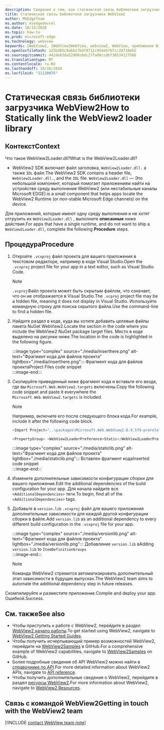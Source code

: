 ```yaml
---
description: Сведения о том, как статическая связь библиотеки загрузчика WebView2.
title: Статическая связь библиотеки загрузчика WebView2
author: MSEdgeTeam
ms.author: msedgedevrel
ms.date: 10/15/2020
ms.topic: how-to
ms.prod: microsoft-edge
ms.technology: webview
keywords: IWebView2, IWebView2WebView, webview2, WebView, приложения Win32, Win32, EDGE, ICoreWebView2, ICoreWebView2Host, элемент управления "веб-браузер", HTML Edge
ms.openlocfilehash: a25bd85c8a6b17bdf8712c954eb7b7cc28738eb2
ms.sourcegitcommit: 442de63da52d00c6dc27fa08ccdb736534127566
ms.translationtype: MT
ms.contentlocale: ru-RU
ms.lasthandoff: 10/16/2020
ms.locfileid: "11120075"
---
```

# <span data-ttu-id="fe1f4-104">Статическая связь библиотеки загрузчика WebView2</span><span class="sxs-lookup"><span data-stu-id="fe1f4-104">How to Statically link the WebView2 loader library</span></span>  

## <span data-ttu-id="fe1f4-105">Контекст</span><span class="sxs-lookup"><span data-stu-id="fe1f4-105">Context</span></span>  

<span data-ttu-id="fe1f4-106">Что такое WebView2Loader.dll?</span><span class="sxs-lookup"><span data-stu-id="fe1f4-106">What is the WebView2Loader.dll?</span></span>  

*   <span data-ttu-id="fe1f4-107">WebView2 SDK включает файл заголовка, `WebView2Loader.dll.` а также `IDL` файл.</span><span class="sxs-lookup"><span data-stu-id="fe1f4-107">The WebView2 SDK contains a header file, `WebView2Loader.dll.`, and the `IDL` file.</span></span> `WebView2Loader.dll` <span data-ttu-id="fe1f4-108">— Это небольшой компонент, который помогает приложениям найти на устройстве среду выполнения WebView2 (или нестабильные каналы Microsoft EDGE).</span><span class="sxs-lookup"><span data-stu-id="fe1f4-108">is a small component that helps apps locate the WebView2 Runtime (or non-stable Microsoft Edge channels) on the device.</span></span>  

<span data-ttu-id="fe1f4-109">Для приложений, которые имеют одну среду выполнения и не хотят отгрузить их `WebView2Loader.dll` , выполните **описанные** ниже действия.</span><span class="sxs-lookup"><span data-stu-id="fe1f4-109">For apps that have a single runtime, and do not want to ship a `WebView2Loader.dll`, complete the following **Procedure** steps.</span></span>  

## <span data-ttu-id="fe1f4-110">Процедура</span><span class="sxs-lookup"><span data-stu-id="fe1f4-110">Procedure</span></span>  

1.  <span data-ttu-id="fe1f4-111">Откройте `.vcxproj` файл проекта для вашего приложения в текстовом редакторе, например в коде Visual Studio.</span><span class="sxs-lookup"><span data-stu-id="fe1f4-111">Open the `.vcxproj` project file for your app in a text editor, such as Visual Studio Code.</span></span>  
    
    > [!NOTE]
    > <span data-ttu-id="fe1f4-112">`.vcproj`Файл проекта может быть скрытым файлом, что означает, что он не отображается в Visual Studio.</span><span class="sxs-lookup"><span data-stu-id="fe1f4-112">The `.vcproj` project file may be a hidden file, meaning it does not display in Visual Studio.</span></span>  <span data-ttu-id="fe1f4-113">Используйте командную строку для поиска скрытого файла.</span><span class="sxs-lookup"><span data-stu-id="fe1f4-113">Use the command-line to find a hidden file.</span></span>  
    
1.  <span data-ttu-id="fe1f4-114">Найдите раздел в коде, куда вы хотите добавить целевые файлы пакета NuGet WebView2.</span><span class="sxs-lookup"><span data-stu-id="fe1f4-114">Locate the section in the code where you include the WebView2 NuGet package target files.</span></span>  <span data-ttu-id="fe1f4-115">Место в коде выделено на рисунке ниже.</span><span class="sxs-lookup"><span data-stu-id="fe1f4-115">The location in the code is highlighted in the following figure.</span></span>  
    
    :::image type="complex" source="./media/inserthere.png" alt-text="Фрагмент кода для файлов проекта" lightbox="./media/inserthere.png"::: 
       <span data-ttu-id="fe1f4-117">Фрагмент кода для файлов проекта</span><span class="sxs-lookup"><span data-stu-id="fe1f4-117">Project Files code snippet</span></span>  
    :::image-end:::  
    
1.  <span data-ttu-id="fe1f4-118">Скопируйте приведенный ниже фрагмент кода и вставьте его везде, где вы `Microsoft.Web.WebView2.targets` включены.</span><span class="sxs-lookup"><span data-stu-id="fe1f4-118">Copy the following code snippet and paste it everywhere the `Microsoft.Web.WebView2.targets` is included.</span></span>  

    > [!NOTE]
    > <span data-ttu-id="fe1f4-119">Например, включите его после следующего блока кода.</span><span class="sxs-lookup"><span data-stu-id="fe1f4-119">For example, include it after the following code block.</span></span>  
    > 
    > ```csharp
    > <Import Project="..\packages\Microsoft.Web.WebView2.0.9.579-prerelease\build\native\Microsoft.Web.WebView2.targets" Condition="Exists('..\packages\Microsoft.Web.WebView2.0.9.579-prerelease\build\native\Microsoft.Web.WebView2.targets')" />
    > ```  
    
    ```csharp
    <PropertyGroup> <WebView2LoaderPreference>Static</WebView2LoaderPreference> </PropertyGroup>
    ```
    
    :::image type="complex" source="./media/staticlib.png" alt-text="Фрагмент кода для файлов проекта" lightbox="./media/staticlib.png"::: 
       <span data-ttu-id="fe1f4-121">Вставлен фрагмент кода</span><span class="sxs-lookup"><span data-stu-id="fe1f4-121">Inserted code snippet</span></span>  
    :::image-end:::  
    
1.  <span data-ttu-id="fe1f4-122">Измените дополнительные зависимости конфигурации сборки для вашего приложения.</span><span class="sxs-lookup"><span data-stu-id="fe1f4-122">Edit the additional dependencies of the build configuration for your app.</span></span>  <span data-ttu-id="fe1f4-123">Для начала найдите все `<AdditionalDependencies>` теги.</span><span class="sxs-lookup"><span data-stu-id="fe1f4-123">To begin, find all of the `<AdditionalDependencies>` tags.</span></span>  
1.  <span data-ttu-id="fe1f4-124">Добавьте в `version.lib` `.vcxproj` файл для вашего приложения дополнительные зависимости для каждой другой конфигурации сборки в файле.</span><span class="sxs-lookup"><span data-stu-id="fe1f4-124">Add `version.lib` as an additional dependency to every different build configuration in the `.vcxproj` file for your app.</span></span>  
    
    :::image type="complex" source="./media/versionlib.png" alt-text="Фрагмент кода для файлов проекта" lightbox="./media/versionlib.png"::: 
       <span data-ttu-id="fe1f4-126">Добавление `version.lib` в</span><span class="sxs-lookup"><span data-stu-id="fe1f4-126">Adding `version.lib` to</span></span> `ItemDefinitionGroups`  
    :::image-end:::  
    
    > [!NOTE]
    > <span data-ttu-id="fe1f4-127">Команда WebView2 стремится автоматизировать дополнительный этап зависимости в будущих выпусках.</span><span class="sxs-lookup"><span data-stu-id="fe1f4-127">The WebView2 team aims to automate the additional dependency step in future releases.</span></span>  
    
<span data-ttu-id="fe1f4-128">Скомпилируйте и разместите приложение.</span><span class="sxs-lookup"><span data-stu-id="fe1f4-128">Compile and deploy your app.</span></span>  <span data-ttu-id="fe1f4-129">Ошибкой.</span><span class="sxs-lookup"><span data-stu-id="fe1f4-129">Success.</span></span>  

## <span data-ttu-id="fe1f4-130">См. также</span><span class="sxs-lookup"><span data-stu-id="fe1f4-130">See also</span></span>  

*   <span data-ttu-id="fe1f4-131">Чтобы приступить к работе с WebView2, перейдите в раздел [WebView2 начало работы][Webview2MainGettingStarted].</span><span class="sxs-lookup"><span data-stu-id="fe1f4-131">To get started using WebView2, navigate to [WebView2 Getting Started Guides][Webview2MainGettingStarted].</span></span>  
*   <span data-ttu-id="fe1f4-132">Чтобы получить исчерпывающий пример возможностей WebView2, перейдите на [WebView2Samples][GithubMicrosoftedgeWebview2samples] в GitHub.</span><span class="sxs-lookup"><span data-stu-id="fe1f4-132">For a comprehensive example of WebView2 capabilities, navigate to [WebView2Samples][GithubMicrosoftedgeWebview2samples] on GitHub.</span></span>
*   <span data-ttu-id="fe1f4-133">Более подробные сведения об API WebView2 можно найти в [справочнике по API][Webview2ApiReference].</span><span class="sxs-lookup"><span data-stu-id="fe1f4-133">For more detailed information about WebView2 APIs, navigate to [API reference][Webview2ApiReference].</span></span>
*   <span data-ttu-id="fe1f4-134">Чтобы получить дополнительные сведения о WebView2, перейдите в раздел [ресурсы WebView2][Webview2MainNextSteps].</span><span class="sxs-lookup"><span data-stu-id="fe1f4-134">For more information about WebView2, navigate to [WebView2 Resources][Webview2MainNextSteps].</span></span>

## <span data-ttu-id="fe1f4-135">Связь с командой WebView2</span><span class="sxs-lookup"><span data-stu-id="fe1f4-135">Getting in touch with the WebView2 team</span></span>  

[!INCLUDE [contact WebView team note](../includes/contact-webview-team-note.md)]  

<!-- links -->  

[DevtoolsGuideChromiumMain]: ../../devtools-guide-chromium.md "Инструменты разработчика Microsoft EDGE (Chromium) | Документы Microsoft"  

[Webview2ApiReference]: ../webview2-api-reference.md "Справочник по API Microsoft Edge WebView2 | Документы Microsoft"  
[Webview2MainNextSteps]: ../index.md#next-steps "Дальнейшие действия — введение в Microsoft Edge WebView2 (Предварительная версия) | Документы Microsoft"  
[Webview2MainGettingStarted]: ../index.md#getting-started "Приступая к работе: знакомство с Microsoft Edge WebView2 (Предварительная версия) | Документы Microsoft"  

[GithubMicrosoftedgeWebviewfeedbackMain]: https://github.com/MicrosoftEdge/WebViewFeedback "WebView Feedback-MicrosoftEdge/WebViewFeedback | GitHub"  
[GithubMicrosoftedgeWebview2samples]: https://github.com/MicrosoftEdge/WebView2Samples "WebView2 Samples-MicrosoftEdge/WebView2Samples | GitHub"  

[GithubMicrosoftVscodeJSDebugWhatsNew]: https://github.com/microsoft/vscode-js-debug#whats-new "Новые возможности -Отладчик JavaScript для Visual Studio Code-Microsoft/vscode-JS-Debug | GitHub"  

[GithubMicrosoftVscodeEdgeDebug2ReadmeChromiumWebviewApplications]: https://github.com/microsoft/vscode-edge-debug2/blob/master/README.md#microsoft-edge-chromium-webview-applications "Microsoft EDGE (Chromium) WebView Applications-Debugger (код Visual Studio) — отладчик для Microsoft Edge-Microsoft/vscode-Edge-debug2 | GitHub"  
